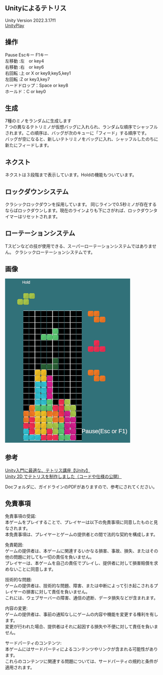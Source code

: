 ## Unityによるテトリス  
Unity Version 2022.3.17f1  
[UnityPlay](https://play.unity.com/p/webgl-builds-387555/edit)  

  
## 操作  
Pause Escキー F1キー  
左移動 :左　or key4  
右移動 :右　or key6  
右回転 :上 or X or key9,key5,key1  
左回転 :Z or key3,key7  
ハードドロップ：Space or key8  
ホールド：C or key0

## 生成  
7種のミノをランダムに生成します  
7 つの異なるテトリミノが仮想バッグに入れられ、ランダムな順序でシャッフルされます。この順序は、バッグが次のキューに「フィード」する順序です。  
バッグが空になると、新しいテトリミノをバッグに入れ、シャッフルしたのちに新たにフィードします。

## ネクスト  
ネクストは３段階まで表示しています。Holdの機能もついています。

## ロックダウンシステム
クラシックロックダウンを採用しています。
同じラインで0.5秒ミノが存在するならばロックダウンします。現在のラインよりも下にさがれば、ロックダウンタイマーはリセットされます。  

## ローテーションシステム  
Tスピンなどの技が使用できる、スーパーローテーションシステムではありません。
クラシックローテーションシステムです。

## 画像
![プレイ画面](doc/play1.png)  

## 参考
[Unity入門に最適な、テトリス講座【Unity】](https://www.youtube.com/watch?v=IbHhV_-8VxQ)  
[Unity 2D でテトリスを制作しました（コードや仕様の公開）](https://fall-and-fall.hatenablog.com/entry/unity/2d/tetris/overview)  
  
Docフォルダに、ガイドラインのPDFがありますので、参考にされてください。  
## 免責事項  
免責事項の受諾:  
本ゲームをプレイすることで、プレイヤーは以下の免責事項に同意したものと見なされます。  
本免責事項は、プレイヤーとゲームの提供者との間で法的な契約を構成します。  
  
免責範囲:  
ゲームの提供者は、本ゲームに関連するいかなる損害、事故、損失、またはその他の問題に対しても一切の責任を負いません。  
プレイヤーは、本ゲームを自己の責任でプレイし、提供者に対して損害賠償を求めないことに同意します。  
  
技術的な問題:  
ゲームの提供者は、技術的な問題、障害、または中断によって引き起こされるプレイヤーの損害に対して責任を負いません。  
これには、ウェブサーバーの障害、通信の遮断、データ損失などが含まれます。  
  
内容の変更:  
ゲームの提供者は、事前の通知なしにゲームの内容や機能を変更する権利を有します。  
変更が行われた場合、提供者はそれに起因する損失や不便に対して責任を負いません。  
  
サードパーティのコンテンツ:  
本ゲームにはサードパーティによるコンテンツやリンクが含まれる可能性があります。  
これらのコンテンツに関連する問題については、サードパーティの規約と条件が適用されます。  


